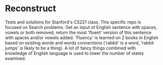 # Reconstruct

Tests and solutions for Stanford's CS221 class. This specific repo is focused on Search problems. Get an input of English sentence with spaces, vowels or both removed, return the most 'fluent' version of this sentence with spaces and/or vowels added. 'Fluency' is learned on 2 books in English based on existing words and words connections ('rabbit' is a word, 'rabbit jumps' is likely to be a thing). A lot of fancy things combined with knowledge of English language is used to lower the number of states examined.
